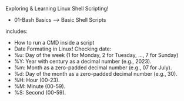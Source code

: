 Exploring & Learning Linux Shell Scripting!
* 01-Bash Basics --> Basic Shell Scripts

includes:
* How to run a CMD inside a script
* Date Formating in Linux!
Checking date:
* %u: Day of the week (1 for Monday, 2 for Tuesday, ..., 7 for Sunday)
* %Y: Year with century as a decimal number (e.g., 2023).
* %m: Month as a zero-padded decimal number (e.g., 07 for July).
* %d: Day of the month as a zero-padded decimal number (e.g., 30).
* %H: Hour (00-23).
* %M: Minute (00-59).
* %S: Second (00-59).


